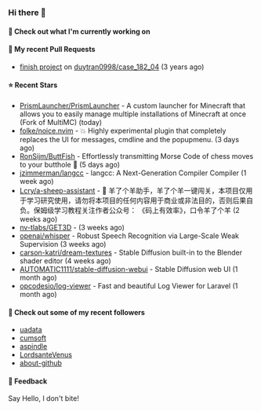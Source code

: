 ### Hi there 👋

#### 👷 Check out what I'm currently working on

#### 🔨 My recent Pull Requests

- [finish project](https://github.com/duytran0998/case_182_04/pull/1) on [duytran0998/case_182_04](https://github.com/duytran0998/case_182_04) (3 years ago)

#### ⭐ Recent Stars

- [PrismLauncher/PrismLauncher](https://github.com/PrismLauncher/PrismLauncher) - A custom launcher for Minecraft that allows you to easily manage multiple installations of Minecraft at once (Fork of MultiMC) (today)
- [folke/noice.nvim](https://github.com/folke/noice.nvim) - 💥 Highly experimental plugin that completely replaces the UI for messages, cmdline and the popupmenu. (3 days ago)
- [RonSijm/ButtFish](https://github.com/RonSijm/ButtFish) - Effortlessly transmitting Morse Code of chess moves to your butthole 💝 (5 days ago)
- [jzimmerman/langcc](https://github.com/jzimmerman/langcc) - langcc: A Next-Generation Compiler Compiler (1 week ago)
- [Lcry/a-sheep-assistant](https://github.com/Lcry/a-sheep-assistant) - 🐑 羊了个羊助手，羊了个羊一键闯关，本项目仅用于学习研究使用，请勿将本项目的任何内容用于商业或非法目的，否则后果自负。保姆级学习教程关注作者公众号： 《码上有效率》，口令羊了个羊 (2 weeks ago)
- [nv-tlabs/GET3D](https://github.com/nv-tlabs/GET3D) -  (3 weeks ago)
- [openai/whisper](https://github.com/openai/whisper) - Robust Speech Recognition via Large-Scale Weak Supervision (3 weeks ago)
- [carson-katri/dream-textures](https://github.com/carson-katri/dream-textures) - Stable Diffusion built-in to the Blender shader editor (4 weeks ago)
- [AUTOMATIC1111/stable-diffusion-webui](https://github.com/AUTOMATIC1111/stable-diffusion-webui) - Stable Diffusion web UI (1 month ago)
- [opcodesio/log-viewer](https://github.com/opcodesio/log-viewer) - Fast and beautiful Log Viewer for Laravel (1 month ago)

#### 👯 Check out some of my recent followers

- [uadata](https://github.com/uadata)
- [cumsoft](https://github.com/cumsoft)
- [aspindle](https://github.com/aspindle)
- [LordsanteVenus](https://github.com/LordsanteVenus)
- [about-github](https://github.com/about-github)

#### 💬 Feedback

Say Hello, I don't bite!